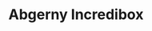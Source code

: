 ---
slug: abgerny-incredibox-1588
title: Abgerny Incredibox
description: "Abgerny Incredibox is an exciting online game. Play for free directly in your browser!"
icon: /images/popular_mods/Abgerny Incredibox.png
url: https://wowtbc.net/sprunkin/abgerny/index.html
previewImage: /images/popular_mods/Abgerny Incredibox.png
type: popular mods

# SEO配置
seo:
  title: "Abgerny Incredibox - Play Free Online Game | Fun Browser Games"
  description: "Abgerny Incredibox - Play this fun online game for free in your browser. No download required!"
  ogImage: "/images/popular_mods/Abgerny Incredibox.png"
  keywords: "abgerny-incredibox-1588, online game, browser game, free game, popular mods game, play online"

videoUrls:
  - https://www.youtube.com/embed/example1
  - https://www.youtube.com/embed/example2

whyPlay:
  title: "Why Play Abgerny Incredibox?"
  items:
    - "Immersive Gameplay: Abgerny Incredibox offers an engaging and immersive gaming experience that will keep you entertained for hours"
    - "Challenging Levels: Test your skills with increasingly difficult challenges and obstacles"
    - "Beautiful Graphics: Enjoy stunning visuals and smooth animations that bring the game world to life"
    - "Regular Updates: New content and features are added regularly to keep the game fresh and exciting"
    - "Free to Play: Experience all the fun without spending a penny"
    - "Community Features: Connect with other players, share strategies, and compete for high scores"
    - "Cross-Platform: Play on any device with a web browser, no downloads required"

features:
  title: "Key Features of Abgerny Incredibox"
  image: "/images/popular_mods/Abgerny Incredibox.png"
  items:
    - "Intuitive Controls: Easy to learn controls make Abgerny Incredibox accessible for players of all skill levels"
    - "Multiple Game Modes: Enjoy various gameplay options that provide different challenges and experiences"
    - "Character Customization: Personalize your gaming experience with unique characters and items"
    - "Achievement System: Complete special tasks to earn rewards and recognition"
    - "Leaderboards: Compete with players worldwide and see who can achieve the highest scores"

characteristics:
  title: "Game Characteristics"
  image: "/images/popular_mods/Abgerny Incredibox.png"
  items:
    - "Genre: Popular mods game with elements of strategy and skill"
    - "Difficulty: Suitable for both casual gamers and those seeking a challenge"
    - "Play Time: Quick sessions or extended gameplay, depending on your preference"
    - "Art Style: Vibrant and engaging visuals that enhance the gaming experience"
    - "Sound Design: Immersive audio that complements the gameplay perfectly"

info: "Abgerny Incredibox is an exciting online game that offers players a unique and engaging gaming experience. With its intuitive controls, stunning visuals, and challenging gameplay, Abgerny Incredibox provides hours of entertainment for players of all ages and skill levels. Whether you're looking for a quick gaming session during a break or an extended play session, Abgerny Incredibox delivers an immersive experience that will keep you coming back for more. The game features multiple levels of increasing difficulty, ensuring that players are constantly challenged as they progress. With regular updates adding new content and features, Abgerny Incredibox remains fresh and exciting, providing endless entertainment options for its growing community of players."

howToPlayIntro: "Welcome to Abgerny Incredibox! This guide will walk you through the basics and help you master the game. Whether you're a beginner or looking to improve your skills, these tips and instructions will enhance your gaming experience."

howToPlaySteps:
  - title: "Getting Started"
    description: "Begin your Abgerny Incredibox adventure by familiarizing yourself with the controls. Use your keyboard or mouse to navigate through the game interface. The tutorial will guide you through the basic mechanics and help you understand the objectives."
  - title: "Understanding the Objectives"
    description: "In Abgerny Incredibox, your main goal is to progress through levels by completing specific objectives. Each level presents unique challenges that require different strategies and approaches."
  - title: "Mastering the Controls"
    description: "Practice using the controls to improve your precision and reaction time. Abgerny Incredibox requires quick reflexes and strategic thinking to overcome obstacles and defeat opponents."
  - title: "Utilizing Power-ups"
    description: "Collect power-ups throughout the game to enhance your abilities and overcome difficult challenges. Each power-up offers unique advantages that can be crucial for success."
  - title: "Developing Strategies"
    description: "As you progress in Abgerny Incredibox, develop effective strategies for different scenarios. Analyze patterns, anticipate challenges, and adapt your approach to maximize your performance."

faq:
  title: "Frequently Asked Questions about Abgerny Incredibox"
  items:
    - question: "Is Abgerny Incredibox free to play?"
      answer: "Yes, Abgerny Incredibox is completely free to play directly in your web browser. No downloads or purchases are required to enjoy the full game experience."
    - question: "Can I play Abgerny Incredibox on mobile devices?"
      answer: "Yes, Abgerny Incredibox is optimized for both desktop and mobile play. You can enjoy the game on any device with a web browser and internet connection."
    - question: "Are there any in-game purchases?"
      answer: "While Abgerny Incredibox is free to play, there may be optional in-game purchases available for cosmetic items or additional features that don't affect core gameplay."
    - question: "How often is Abgerny Incredibox updated?"
      answer: "The developers regularly update Abgerny Incredibox with new content, features, and improvements based on player feedback and game performance."
    - question: "Can I play Abgerny Incredibox offline?"
      answer: "Currently, Abgerny Incredibox requires an internet connection to play as it's a browser-based online game."
    - question: "Is Abgerny Incredibox suitable for children?"
      answer: "Yes, Abgerny Incredibox is designed to be family-friendly and suitable for players of all ages."
    - question: "How do I report bugs or issues?"
      answer: "If you encounter any problems while playing Abgerny Incredibox, you can report them through the game's support page or contact the developers directly through their website."
    - question: "Still Have Questions?"
      answer: "If you have additional questions about Abgerny Incredibox that aren't covered in this FAQ, please visit our support center or contact our customer service team for assistance."
---